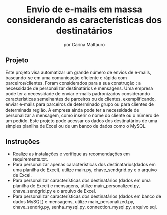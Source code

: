 <h1 align="center"> Envio de e-mails em massa considerando as características dos destinatários </h1>

<p align="center">
por Carina Maltauro <br/>
</p>

## Projeto

Este projeto visa automatizar um grande número de envios de e-mails, baseando-se em uma comunicação eficiente e rápida com parceiros/clientes. Foram considerados para a sua construção : a necessidade de personalizar destinatários e mensagens. Uma empresa pode ter a necessidade de enviar e-mails padronizados considerando características semelhantes de parceiros ou de clientes, exemplificando, enviar e-mails para parceiros de determinado grupo ou para clientes de determinada região. A empresa ainda pode ter a necessidade de personalizar a mensagem, como inserir o nome do cliente ou o número de um pedido. Este projeto pode acessar os dados dos destinatários de uma simples planilha de Excel ou de um banco de dados como o MySQL.

## Instruções

- Realize as instalações e verifique as recomendações em requirements.txt.
- Para personalizar apenas características dos destinatários(dados em uma planilha de Excel), utilize main.py, chave_sendgrid.py e o arquivo de Excel.
- Para personalizar características dos destinatários (dados em uma planilha de Excel) e mensagens, utilize main_personalized.py, chave_sendgrid.py e o arquivo de Excel.
- Para personalizar características dos destinatários (dados em banco de dados MySQL) e mensagens, utilize main_personalized.py, chave_sendrig.py, senha_mysql.py, connection_mysql.py, arquivo sql.

 

